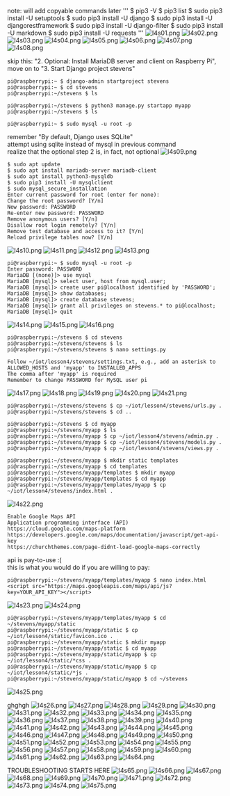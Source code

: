 note: will add copyable commands later
'''
$ pip3 -V
$ pip3 list
$ sudo pip3 install -U setuptools
$ sudo pip3 install -U django
$ sudo pip3 install -U djangorestframework
$ sudo pip3 install -U django-filter
$ sudo pip3 install -U markdown
$ sudo pip3 install -U requests
'''
![l4s01.png](images/l4s01.png)
![l4s02.png](images/l4s02.png)
![l4s03.png](images/l4s03.png)
![l4s04.png](images/l4s04.png)
![l4s05.png](images/l4s05.png)
![l4s06.png](images/l4s06.png)
![l4s07.png](images/l4s07.png)
![l4s08.png](images/l4s08.png)


skip this: "2. Optional: Install MariaDB server and client on Raspberry Pi", move on to "3. Start Django project stevens"
```
pi@raspberrypi:~ $ django-admin startproject stevens
pi@raspberrypi:~ $ cd stevens
pi@raspberrypi:~/stevens $ ls
```
```
pi@raspberrypi:~/stevens $ python3 manage.py startapp myapp
pi@raspberrypi:~/stevens $ ls
```
```
pi@raspberrypi:~ $ sudo mysql -u root -p
```
remember "By default, Django uses SQLite"\
attempt using sqlite instead of mysql in previous command\
realize that the optional step 2 is, in fact, not optional
![l4s09.png](images/l4s09.png)

```
$ sudo apt update
$ sudo apt install mariadb-server mariadb-client
$ sudo apt install python3-mysqldb
$ sudo pip3 install -U mysqlclient
$ sudo mysql_secure_installation
Enter current password for root (enter for none): 
Change the root password? [Y/n] 
New password: PASSWORD
Re-enter new password: PASSWORD
Remove anonymous users? [Y/n] 
Disallow root login remotely? [Y/n] 
Remove test database and access to it? [Y/n] 
Reload privilege tables now? [Y/n]
```
![l4s10.png](images/l4s10.png)
![l4s11.png](images/l4s11.png)
![l4s12.png](images/l4s12.png)
![l4s13.png](images/l4s13.png)

```
pi@raspberrypi:~ $ sudo mysql -u root -p
Enter password: PASSWORD
MariaDB [(none)]> use mysql
MariaDB [mysql]> select user, host from mysql.user;
MariaDB [mysql]> create user pi@localhost identified by 'PASSWORD';
MariaDB [mysql]> show databases;
MariaDB [mysql]> create database stevens;
MariaDB [mysql]> grant all privileges on stevens.* to pi@localhost;
MariaDB [mysql]> quit
```
![l4s14.png](images/l4s14.png)
![l4s15.png](images/l4s15.png)
![l4s16.png](images/l4s16.png)

```
pi@raspberrypi:~/stevens $ cd stevens
pi@raspberrypi:~/stevens/stevens $ ls
pi@raspberrypi:~/stevens/stevens $ nano settings.py
```
```
Follow ~/iot/lesson4/stevens/settings.txt, e.g., add an asterisk to ALLOWED_HOSTS and 'myapp' to INSTALLED_APPS
The comma after 'myapp' is required
Remember to change PASSWORD for MySQL user pi
```
![l4s17.png](images/l4s17.png)
![l4s18.png](images/l4s18.png)
![l4s19.png](images/l4s19.png)
![l4s20.png](images/l4s20.png)
![l4s21.png](images/l4s21.png)


```
pi@raspberrypi:~/stevens/stevens $ cp ~/iot/lesson4/stevens/urls.py .
pi@raspberrypi:~/stevens/stevens $ cd ..
```
```
pi@raspberrypi:~/stevens $ cd myapp
pi@raspberrypi:~/stevens/myapp $ ls
pi@raspberrypi:~/stevens/myapp $ cp ~/iot/lesson4/stevens/admin.py .
pi@raspberrypi:~/stevens/myapp $ cp ~/iot/lesson4/stevens/models.py .
pi@raspberrypi:~/stevens/myapp $ cp ~/iot/lesson4/stevens/views.py .
```
```
pi@raspberrypi:~/stevens/myapp $ mkdir static templates
pi@raspberrypi:~/stevens/myapp $ cd templates
pi@raspberrypi:~/stevens/myapp/templates $ mkdir myapp
pi@raspberrypi:~/stevens/myapp/templates $ cd myapp
pi@raspberrypi:~/stevens/myapp/templates/myapp $ cp ~/iot/lesson4/stevens/index.html .
```
![l4s22.png](images/l4s22.png)

```
Enable Google Maps API
Application programming interface (API)
https://cloud.google.com/maps-platform
https://developers.google.com/maps/documentation/javascript/get-api-key
https://churchthemes.com/page-didnt-load-google-maps-correctly
```
api is pay-to-use :(\
this is what you would do if you are willing to pay:
```
pi@raspberrypi:~/stevens/myapp/templates/myapp $ nano index.html
<script src="https://maps.googleapis.com/maps/api/js?key=YOUR_API_KEY"></script>
```
![l4s23.png](images/l4s23.png)
![l4s24.png](images/l4s24.png)

```
pi@raspberrypi:~/stevens/myapp/templates/myapp $ cd ~/stevens/myapp/static
pi@raspberrypi:~/stevens/myapp/static $ cp ~/iot/lesson4/static/favicon.ico .
pi@raspberrypi:~/stevens/myapp/static $ mkdir myapp
pi@raspberrypi:~/stevens/myapp/static $ cd myapp
pi@raspberrypi:~/stevens/myapp/static/myapp $ cp ~/iot/lesson4/static/*css .
pi@raspberrypi:~/stevens/myapp/static/myapp $ cp ~/iot/lesson4/static/*js .
pi@raspberrypi:~/stevens/myapp/static/myapp $ cd ~/stevens
```
![l4s25.png](images/l4s25.png)

ghghgh
![l4s26.png](images/l4s26.png)
![l4s27.png](images/l4s27.png)
![l4s28.png](images/l4s28.png)
![l4s29.png](images/l4s29.png)
![l4s30.png](images/l4s30.png)
![l4s31.png](images/l4s31.png)
![l4s32.png](images/l4s32.png)
![l4s33.png](images/l4s33.png)
![l4s34.png](images/l4s34.png)
![l4s35.png](images/l4s35.png)
![l4s36.png](images/l4s36.png)
![l4s37.png](images/l4s37.png)
![l4s38.png](images/l4s38.png)
![l4s39.png](images/l4s39.png)
![l4s40.png](images/l4s40.png)
![l4s41.png](images/l4s41.png)
![l4s42.png](images/l4s42.png)
![l4s43.png](images/l4s43.png)
![l4s44.png](images/l4s44.png)
![l4s45.png](images/l4s45.png)
![l4s46.png](images/l4s46.png)
![l4s47.png](images/l4s47.png)
![l4s48.png](images/l4s48.png)
![l4s49.png](images/l4s49.png)
![l4s50.png](images/l4s50.png)
![l4s51.png](images/l4s51.png)
![l4s52.png](images/l4s52.png)
![l4s53.png](images/l4s53.png)
![l4s54.png](images/l4s54.png)
![l4s55.png](images/l4s55.png)
![l4s56.png](images/l4s56.png)
![l4s57.png](images/l4s57.png)
![l4s58.png](images/l4s58.png)
![l4s59.png](images/l4s59.png)
![l4s60.png](images/l4s60.png)
![l4s61.png](images/l4s61.png)
![l4s62.png](images/l4s62.png)
![l4s63.png](images/l4s63.png)
![l4s64.png](images/l4s64.png)


TROUBLESHOOTING STARTS HERE
![l4s65.png](images/l4s65.png)
![l4s66.png](images/l4s66.png)
![l4s67.png](images/l4s67.png)
![l4s68.png](images/l4s68.png)
![l4s69.png](images/l4s69.png)
![l4s70.png](images/l4s70.png)
![l4s71.png](images/l4s71.png)
![l4s72.png](images/l4s72.png)
![l4s73.png](images/l4s73.png)
![l4s74.png](images/l4s74.png)
![l4s75.png](images/l4s75.png)
